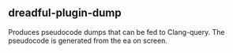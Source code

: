 ## dreadful-plugin-dump

Produces pseudocode dumps that can be fed to Clang-query. The pseudocode is generated from the ea on screen.